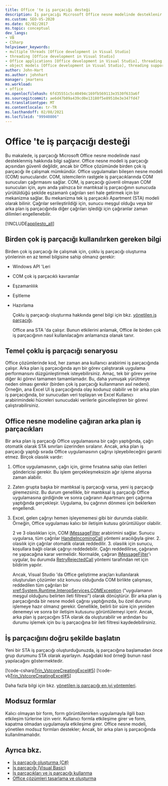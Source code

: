 ```yaml
---
title: Office 'te iş parçacığı desteği
description: İş parçacığı Microsoft Office nesne modelinde desteklenir. Office nesne modeli iş parçacığı açısından güvenli değildir, ancak bir Office çözümünde birden çok iş parçacığı ile çalışabilir.
ms.custom: SEO-VS-2020
ms.date: 02/02/2017
ms.topic: conceptual
dev_langs:
- VB
- CSharp
helpviewer_keywords:
- multiple threads [Office development in Visual Studio]
- threading [Office development in Visual Studio]
- Office applications [Office development in Visual Studio], threading support
- object models [Office development in Visual Studio], threading support
author: John-Hart
ms.author: johnhart
manager: jmartens
ms.workload:
- office
ms.openlocfilehash: 6fd35551c5c40494c169fb569113e3530f633a6f
ms.sourcegitcommit: ae6d47b09a439cd0e13180f5e89510e3e347fd47
ms.translationtype: MT
ms.contentlocale: tr-TR
ms.lasthandoff: 02/08/2021
ms.locfileid: "99940806"
---
```

# <a name="threading-support-in-office"></a>Office 'te iş parçacığı desteği
  Bu makalede, iş parçacığı Microsoft Office nesne modelinde nasıl desteklenmiş hakkında bilgi sağlanır. Office nesne modeli iş parçacığı açısından güvenli değildir, ancak bir Office çözümünde birden çok iş parçacığı ile çalışmak mümkündür. Office uygulamaları bileşen nesne modeli (COM) sunucularıdır. COM, istemcilerin rastgele iş parçacıklarında COM sunucuları çağırmasını sağlar. COM, iş parçacığı güvenli olmayan COM sunucuları için, aynı anda yalnızca bir mantıksal iş parçacığının sunucuda yürütüldüğü şekilde eşzamanlı çağrıları seri hale getirmek için bir mekanizma sağlar. Bu mekanizma tek iş parçacıklı Apartment (STA) modeli olarak bilinir. Çağrılar serileştirildiği için, sunucu meşgul olduğu veya bir arka plan iş parçacığında diğer çağrıları işlediği için çağıranlar zaman dilimleri engellenebilir.

 [!INCLUDE[appliesto_all](../vsto/includes/appliesto-all-md.md)]

## <a name="knowledge-required-when-using-multiple-threads"></a>Birden çok iş parçacığı kullanılırken gereken bilgi
 Birden çok iş parçacığı ile çalışmak için, çoklu iş parçacığı oluşturma yönlerinin en az temel bilgisine sahip olmanız gerekir:

- Windows API 'Leri

- COM çok iş parçacıklı kavramlar

- Eşzamanlılık

- Eşitleme

- Hazırlama

  Çoklu iş parçacığı oluşturma hakkında genel bilgi için bkz. [yönetilen iş parçacığı](/dotnet/standard/threading/).

  Office ana STA 'da çalışır. Bunun etkilerini anlamak, Office ile birden çok iş parçacığının nasıl kullanılacağını anlamanıza olanak tanır.

## <a name="basic-multithreading-scenario"></a>Temel çoklu iş parçacığı senaryosu
 Office çözümlerinde kod, her zaman ana kullanıcı arabirimi iş parçacığında çalışır. Arka plan iş parçacığında ayrı bir görev çalıştırarak uygulama performansını düzgünleştirmek isteyebilirsiniz. Amaç, tek bir görev yerine diğer iki görevi tamamen tamamlamadır. Bu, daha yumuşak yürütmeye neden olması gerekir (birden çok iş parçacığı kullanmanın asıl nedeni). Örneğin, ana Excel UI iş parçacığında olay kodunuz olabilir ve bir arka plan iş parçacığında, bir sunucudan veri toplayan ve Excel Kullanıcı arabirimindeki hücreleri sunucudaki verilerle güncelleştiren bir görevi çalıştırabilirsiniz.

## <a name="background-threads-that-call-into-the-office-object-model"></a>Office nesne modeline çağıran arka plan iş parçacıkları
 Bir arka plan iş parçacığı Office uygulamasına bir çağrı yaptığında, çağrı otomatik olarak STA sınırları üzerinden sıralanır. Ancak, arka plan iş parçacığı yaptığı sırada Office uygulamasının çağrıyı işleyebileceğini garanti etmez. Birçok olasılık vardır:

1. Office uygulamasının, çağrı için, girme fırsatına sahip olan iletileri göndericisi gerekir. Bu işlem gerçekleşmeksizin ağır işleme alıyorsa zaman alabilir.

2. Zaten grupta başka bir mantıksal iş parçacığı varsa, yeni iş parçacığı giremezsiniz. Bu durum genellikle, bir mantıksal iş parçacığı Office uygulamasına girdiğinde ve sonra çağıranın Apartmanı geri çağırma yaptığında gerçekleşir. Uygulama, bu çağrının dönmesi için beklerken engellendi.

3. Excel, gelen çağrıyı hemen işleyememesi gibi bir durumda olabilir. Örneğin, Office uygulaması kalıcı bir iletişim kutusu görüntülüyor olabilir.

   2 ve 3 olasılıkları için, COM [IMessageFilter](/windows/desktop/api/objidl/nn-objidl-imessagefilter) arabirimini sağlar. Sunucu uygularsa, tüm çağrılar [HandleIncomingCall](/windows/desktop/api/objidl/nf-objidl-imessagefilter-handleincomingcall) yöntemi aracılığıyla girer. 2. olasılık için çağrılar otomatik olarak reddedilir. 3. olasılık için sunucu, koşullara bağlı olarak çağrıyı reddedebilir. Çağrı reddedilirse, çağıranın ne yapacağına karar vermelidir. Normalde, çağıran [IMessageFilter](/windows/desktop/api/objidl/nn-objidl-imessagefilter)'ı uygular, bu durumda [RetryRejectedCall](/windows/desktop/api/objidl/nf-objidl-imessagefilter-retryrejectedcall) yöntemi tarafından ret için bildirim yapılır.

   Ancak, Visual Studio 'da Office geliştirme araçları kullanılarak oluşturulan çözümler söz konusu olduğunda COM birlikte çalışması, reddedilen tüm çağrıları bir <xref:System.Runtime.InteropServices.COMException> ("uygulamanın meşgul olduğunu belirten ileti filtresi") olarak dönüştürür. Bir arka plan iş parçacığında bir nesne modeli çağrısı yaptığınızda, bu özel durumu işlemeye hazır olmanız gerekir. Genellikle, belirli bir süre için yeniden denemeyi ve sonra bir iletişim kutusunu görüntülemeyi içerir. Ancak, arka plan iş parçacığını STA olarak da oluşturabilir ve ardından bu durumu işlemek için bu iş parçacığına bir ileti filtresi kaydedebilirsiniz.

## <a name="start-the-thread-correctly"></a>İş parçacığını doğru şekilde başlatın
 Yeni bir STA iş parçacığı oluşturduğunuzda, iş parçacığına başlamadan önce grup durumunu STA olarak ayarlayın. Aşağıdaki kod örneği bunun nasıl yapılacağını göstermektedir.

 [!code-csharp[Trin_VstcoreCreatingExcel#5](../vsto/codesnippet/CSharp/Trin_VstcoreCreatingExcelCS/ThisWorkbook.cs#5)]
 [!code-vb[Trin_VstcoreCreatingExcel#5](../vsto/codesnippet/VisualBasic/Trin_VstcoreCreatingExcelVB/ThisWorkbook.vb#5)]

 Daha fazla bilgi için bkz. [yönetilen iş parçacığı en iyi yöntemleri](/dotnet/standard/threading/managed-threading-best-practices).

## <a name="modeless-forms"></a>Modsuz formlar
 Kalıcı olmayan bir form, form görüntülenirken uygulamayla ilgili bazı etkileşim türlerine izin verir. Kullanıcı formla etkileşime girer ve form, kapatma olmadan uygulamayla etkileşime girer. Office nesne modeli, yönetilen modsuz formları destekler; Ancak, bir arka plan iş parçacığında kullanılmamalıdır.

## <a name="see-also"></a>Ayrıca bkz.
- [İş parçacığı oluşturma (C#)](/dotnet/csharp/programming-guide/concepts/threading/index)
- [İş parçacığı (Visual Basic)](/dotnet/visual-basic/programming-guide/concepts/threading/index)
- [İş parçacıkları ve iş parçacığı kullanma](/dotnet/standard/threading/using-threads-and-threading)
- [Office çözümleri tasarlama ve oluşturma](../vsto/designing-and-creating-office-solutions.md)
